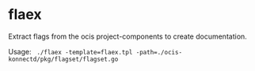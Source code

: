 # flaex
Extract flags from the ocis project-components to create documentation.

Usage:
``` ./flaex -template=flaex.tpl -path=./ocis-konnectd/pkg/flagset/flagset.go```
